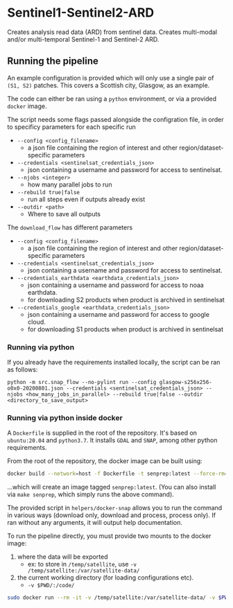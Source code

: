 # Sentinel1-Sentinel2-ARD

Creates analysis read data (ARD) from sentinel data. Creates multi-modal and/or
multi-temporal Sentinel-1 and Sentinel-2 ARD.

## Running the pipeline

An example configuration is provided which will only use a single pair of
`(S1, S2)` patches. This covers a Scottish city, Glasgow, as an example.

The code can either be ran using a `python` environment, or via a provided
`docker` image.

The script needs some flags passed alongside the configration file, in order to
specificy parameters for each specific run

-   `--config <config_filename>`
    -   a json file containing the region of interest and other
        region/dataset-specific parameters
-   `--credentials <sentinelsat_credentials_json>`
    -   json containing a username and password for access to sentinelsat.
-   `--njobs <integer>`
    -   how many parallel jobs to run
-   `--rebuild true|false`
    -   run all steps even if outputs already exist
-   `--outdir <path>`
    -   Where to save all outputs

The `download_flow` has different parameters

-   `--config <config_filename>`
    -   a json file containing the region of interest and other
        region/dataset-specific parameters
-   `--credentials <sentinelsat_credentials_json>`
    -   json containing a username and password for access to sentinelsat.
-   `--credentials_earthdata <earthdata_credentials_json>`
    -   json containing a username and password for access to noaa earthdata.
    -   for downloading S2 products when product is archived in sentinelsat
-   `--credentials_google <earthdata_credentials_json>`
    -   json containing a username and password for access to google cloud.
    -   for downloading S1 products when product is archived in sentinelsat

### Running via python

If you already have the requirements installed locally, the script can be ran as
follows:

`python -m src.snap_flow --no-pylint run --config glasgow-s256x256-o0x0-20200801.json --credentials <sentinelsat_credentials_json> --njobs <how_many_jobs_in_parallel> --rebuild true|false --outdir <directory_to_save_output>`

### Running via python inside docker

A `Dockerfile` is supplied in the root of the repository. It's based on
`ubuntu:20.04` and `python3.7`. It installs `GDAL` and `SNAP`, among other
python requirements.

From the root of the repository, the docker image can be built using:

``` bash
docker build --network=host -f Dockerfile -t senprep:latest --force-rm=True .
```

...which will create an image tagged `senprep:latest`. (You can also install via
`make senprep`, which simply runs the above command).

The provided script in `helpers/docker-snap` allows you to run the command in
various ways (download only, download and process, process only). If ran without
any arguments, it will output help documentation.

To run the pipeline directly, you must provide two mounts to the docker image:

1.  where the data will be exported
    -   ex: to store in `/temp/satellite`, use
        `-v /temp/satellite:/var/satellite-data/`
2.  the current working directory (for loading configurations etc).
    -   `-v $PWD/:/code/`

``` bash
sudo docker run --rm -it -v /temp/satellite:/var/satellite-data/ -v $PWD/:/code/ senprep:latest download_and_snap --credentials credentials.json --config configuration.json
```
